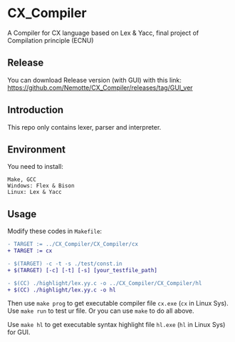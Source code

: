 # CX_Compiler
A Compiler for CX language based on Lex &amp; Yacc, final project of Compilation principle (ECNU)

## Release
You can download Release version (with GUI) with this link: https://github.com/Nemotte/CX_Compiler/releases/tag/GUI_ver

## Introduction
This repo only contains lexer, parser and interpreter.

## Environment
You need to install:
```
Make, GCC
Windows: Flex & Bison
Linux: Lex & Yacc
```

## Usage
Modify these codes in `Makefile`:
```diff
- TARGET := ../CX_Compiler/CX_Compiler/cx
+ TARGET := cx

- $(TARGET) -c -t -s ./test/const.in
+ $(TARGET) [-c] [-t] [-s] [your_testfile_path]

- $(CC) ./highlight/lex.yy.c -o ../CX_Compiler/CX_Compiler/hl
+ $(CC) ./highlight/lex.yy.c -o hl
```

Then use `make prog` to get executable compiler file `cx.exe` (`cx` in Linux Sys).
Use `make run` to test ur file.
Or you can use `make` to do all above.

Use `make hl` to get executable syntax highlight file `hl.exe` (`hl` in Linux Sys) for GUI.